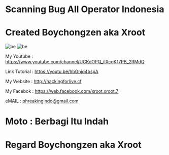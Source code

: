 # Scanning Bug All Operator Indonesia

# Created Boychongzen aka Xroot

![be](https://raw.githubusercontent.com/boychongzen18/BugAllOP/master/Screenshot_1.png)
![be](https://raw.githubusercontent.com/boychongzen18/BugAllOP/master/Screenshot_2.png)

My Youtube    : https://www.youtube.com/channel/UCKdOPQ_iIXcqK17PB_2RMdQ

Link Tutorial : https://youtu.be/hbGnjq4bspA

My Website    : http://hackingforlive.cf

My Facebok    : https://web.facebook.com/xroot.xroot.7

eMAIL         : phreakingindo@gmail.com     

# Moto : Berbagi Itu Indah

# Regard Boychongzen aka Xroot


